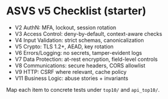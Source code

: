 # ASVS v5 Checklist (starter)

- V2 AuthN: MFA, lockout, session rotation
- V3 Access Control: deny-by-default, context-aware checks
- V4 Input Validation: strict schemas, canonicalization
- V5 Crypto: TLS 1.2+, AEAD, key rotation
- V6 Errors/Logging: no secrets, tamper-evident logs
- V7 Data Protection: at-rest encryption, field-level controls
- V8 Communications: secure headers, CORS allowlist
- V9 HTTP: CSRF where relevant, cache policy
- V11 Business Logic: abuse stories + invariants

Map each item to concrete tests under `top10/` and `api_top10/`.
